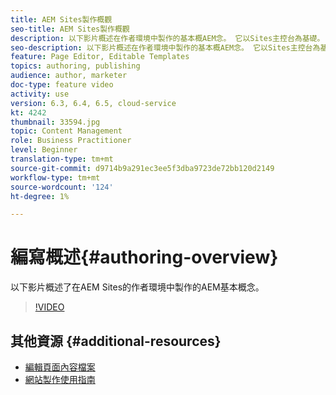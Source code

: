 ```yaml
---
title: AEM Sites製作概觀
seo-title: AEM Sites製作概觀
description: 以下影片概述在作者環境中製作的基本概AEM念。 它以Sites主控台為基礎。
seo-description: 以下影片概述在作者環境中製作的基本概AEM念。 它以Sites主控台為基礎。
feature: Page Editor, Editable Templates
topics: authoring, publishing
audience: author, marketer
doc-type: feature video
activity: use
version: 6.3, 6.4, 6.5, cloud-service
kt: 4242
thumbnail: 33594.jpg
topic: Content Management
role: Business Practitioner
level: Beginner
translation-type: tm+mt
source-git-commit: d9714b9a291ec3ee5f3dba9723de72bb120d2149
workflow-type: tm+mt
source-wordcount: '124'
ht-degree: 1%

---
```



# 編寫概述{#authoring-overview}

以下影片概述了在AEM Sites的作者環境中製作的AEM基本概念。

>[!VIDEO](https://video.tv.adobe.com/v/33594?quality=12&learn=on)

## 其他資源 {#additional-resources}

* [編輯頁面內容檔案](https://docs.adobe.com/content/help/en/experience-manager-cloud-service/sites/authoring/fundamentals/editing-content.html)
* [網站製作使用指南](https://docs.adobe.com/content/help/en/experience-manager-65/authoring/home.html?topic=/experience-manager/6-5/sites/authoring/morehelp/page-authoring.ug.js)
